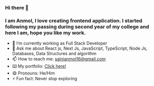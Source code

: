 ### Hi there 👋
### I am Anmol, I love creating frontend application. I started following my passing during second year of my college and here I am, hope you like my work.


- 🔭 I’m currently working as Full Stack Developer
- 💬 Ask me about React js, Next Js, JavaScript, TypeScript, Node Js, Databases, Data Structures and algorithm
- 📫 How to reach me: sainianmol16@gmail.com
- ⌨️ My portfolio: [Click here!](https://anmoldeepsingh.netlify.app/)
- 😄 Pronouns: He/Him
- ⚡ Fun fact: Never stop exploring
<!-- - 👯 I’m looking to collaborate on 
- 🤔 I’m looking for help with Angular -->

